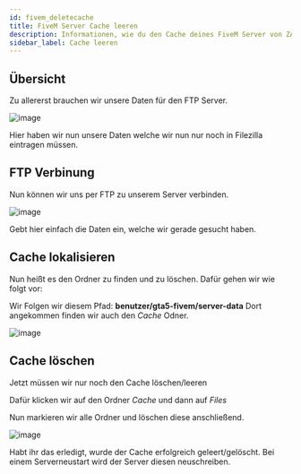 ```yaml
---
id: fivem_deletecache
title: FiveM Server Cache leeren
description: Informationen, wie du den Cache deines FiveM Server von ZAP-Hosting leeren kannst - ZAP-Hosting.com Dokumentationen
sidebar_label: Cache leeren
---
```

## Übersicht

Zu allererst brauchen wir unsere Daten für den FTP Server.

![image](https://user-images.githubusercontent.com/13604413/159137752-6a09a621-867e-4c4f-8d9e-f2cd498d9465.png)


Hier haben wir nun unsere Daten welche wir nun nur noch in Filezilla eintragen müssen.

## FTP Verbinung

Nun können wir uns per FTP zu unserem Server verbinden.

![image](https://user-images.githubusercontent.com/13604413/159137768-9431a8d8-afa2-47a7-960b-7bcd700c9627.png)


Gebt hier einfach die Daten ein, welche wir gerade gesucht haben.

## Cache lokalisieren

Nun heißt es den Ordner zu finden und zu löschen.
Dafür gehen wir wie folgt vor:

Wir Folgen wir diesem Pfad: **benutzer/gta5-fivem/server-data**
Dort angekommen finden wir auch den *Cache* Odner.

![image](https://user-images.githubusercontent.com/13604413/159137776-328b84d3-992b-47ef-b8d8-c1abb0beae45.png)

## Cache löschen

Jetzt müssen wir nur noch den Cache löschen/leeren

Dafür klicken wir auf den Ordner *Cache* und dann auf *Files*

Nun markieren wir alle Ordner und löschen diese anschließend.

![image](https://user-images.githubusercontent.com/13604413/159137786-b7a63449-4d89-4f77-a06c-9edd87bdd85e.png)

Habt ihr das erledigt, wurde der Cache erfolgreich geleert/gelöscht.
Bei einem Serverneustart wird der Server diesen neuschreiben.
